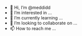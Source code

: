 - 👋 Hi, I’m @meddidd
- 👀 I’m interested in ...
- 🌱 I’m currently learning ...
- 💞️ I’m looking to collaborate on ...
- 📫 How to reach me ...

<!---
meddidd/meddidd is a ✨ special ✨ repository because its `README.md` (this file) appears on your GitHub profile.
You can click the Preview link to take a look at your changes.
--->
